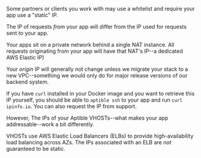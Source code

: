 Some partners or clients you work with may use a whitelist and require your app use a "static" IP.

The IP of requests _from_ your app will differ from the IP used for requests sent _to_ your app.

Your apps sit on a private network behind a single NAT instance. All requests originating from your app will have that NAT's IP--a dedicated AWS Elastic IP)

Your _origin_ IP will generally not change unless we migrate your stack to a new VPC--something we would only do for major release versions of our backend system.

If you have `curl` installed in your Docker image and you want to retrieve this IP yourself, you should be able to `aptible ssh` to your app and run `curl ipinfo.io`.  You can also request the IP from support. 

However, The IPs of your Aptible VHOSTs--what makes your app addressable--work a bit differently.

VHOSTs use AWS Elastic Load Balancers (ELBs) to provide high-availability load balancing across AZs. The IPs associated with an ELB are _not_ guaranteed to be static.
